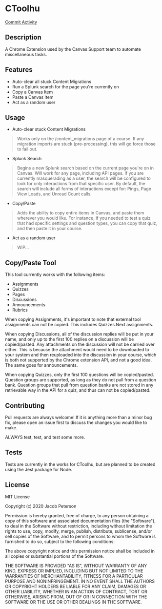 # CToolhu

[Commit Activity](https://img.shields.io/github/commit-activity/m/Bounty556/Ctoolhu?style=flat-square)

## Description

A Chrome Extension used by the Canvas Support team to automate miscellaneous tasks.

## Features

* Auto-clear all stuck Content Migrations
* Run a Splunk search for the page you're currently on
* Copy a Canvas Item
* Paste a Canvas Item
* Act as a random user

## Usage

* Auto-clear stuck Content Migrations
> Works only on the /content_migrations page of a course. If any migration imports are stuck (pre-processing), this will go force those to fail out.
* Splunk Search
> Begins a new Splunk search based on the current page you're on in Canvas. Will work for any page, including API pages. If you are currently masquerading as a user, the search will be configured to look for only interactions from that specific user. By default, the search will include all forms of interactions except for: Pings, Page View Loads, and Unread Count calls.
* Copy/Paste
> Adds the ability to copy entire items in Canvas, and paste them wherever you would like. For instance, if you needed to test a quiz that had specific settings and question types, you can copy that quiz, and then paste it in your course.
* Act as a random user
> WIP...

## Copy/Paste Tool

This tool currently works with the following items:
* Assignments
* Quizzes
* Pages
* Discussions
* Announcements
* Rubrics

When copying Assignments, it's important to note that external tool assignments can not be copied. This includes Quizzes.Next assignments.

When copying Discussions, all of the discussion replies will be put in your name, and only up to the first 100 replies on a discussion will be copied/pasted. Any attachments on the discussion will not be carried over either. This is because the attachment would need to be downloaded to your system and then reuploaded into the discussion in your course, which is both not supported by the Chrome extension API, and not a good idea. The same goes for announcements.

When copying Quizzes, only the first 100 questions will be copied/pasted. Question groups are supported, as long as they do not pull from a question bank. Question groups that pull from question banks are not stored in any retrievable way in the API for a quiz, and thus can not be copied/pasted.

## Contributing

Pull requests are always welcome! If it is anything more than a minor bug fix, please open an issue first to discuss the changes you would like to make.

ALWAYS test, test, and test some more.

## Tests

Tests are currently in the works for CToolhu, but are planned to be created using the Jest package for Node.

## License

MIT License

Copyright (c) 2020 Jacob Peterson

Permission is hereby granted, free of charge, to any person obtaining a copy
of this software and associated documentation files (the "Software"), to deal
in the Software without restriction, including without limitation the rights
to use, copy, modify, merge, publish, distribute, sublicense, and/or sell
copies of the Software, and to permit persons to whom the Software is
furnished to do so, subject to the following conditions:

The above copyright notice and this permission notice shall be included in all
copies or substantial portions of the Software.

THE SOFTWARE IS PROVIDED "AS IS", WITHOUT WARRANTY OF ANY KIND, EXPRESS OR
IMPLIED, INCLUDING BUT NOT LIMITED TO THE WARRANTIES OF MERCHANTABILITY,
FITNESS FOR A PARTICULAR PURPOSE AND NONINFRINGEMENT. IN NO EVENT SHALL THE
AUTHORS OR COPYRIGHT HOLDERS BE LIABLE FOR ANY CLAIM, DAMAGES OR OTHER
LIABILITY, WHETHER IN AN ACTION OF CONTRACT, TORT OR OTHERWISE, ARISING FROM,
OUT OF OR IN CONNECTION WITH THE SOFTWARE OR THE USE OR OTHER DEALINGS IN THE
SOFTWARE.